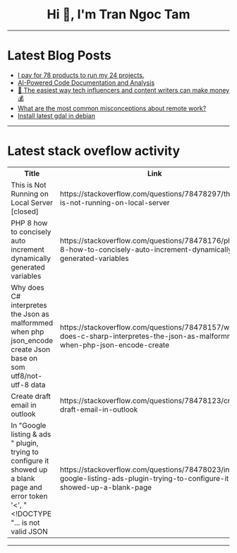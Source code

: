 <h1 align="center">Hi 👋, I'm Tran Ngoc Tam</h1>

---

# Latest Blog Posts 
<!-- BLOG-POST-LIST:START -->
- [I pay for 78 products to run my 24 projects.](https://dev.to/johnrushx/i-pay-for-78-products-to-run-my-24-projects-2cok)
- [AI-Powered Code Documentation and Analysis](https://dev.to/the_greatbonnie/ai-powered-code-documentation-and-analysis-1oo8)
- [🚀 The easiest way tech influencers and content writers can make money 💰](https://dev.to/github20k/the-easiest-way-tech-influencers-and-content-writers-can-make-money-4n90)
- [What are the most common misconceptions about remote work?](https://dev.to/jetthoughts/what-are-the-most-common-misconceptions-about-remote-work-4l15)
- [Install latest gdal in debian](https://dev.to/krschap/install-latest-gdal-in-debian-69g)
<!-- BLOG-POST-LIST:END -->

---

# Latest stack oveflow activity
<table>
  <tr><th>Title</th><th>Link</th></tr>
  <!-- STACKOVERFLOW:START --><tr><td>This is Not Running on Local Server [closed]</td><td>https://stackoverflow.com/questions/78478297/this-is-not-running-on-local-server</td></tr><tr><td>PHP 8 how to concisely auto increment dynamically generated variables</td><td>https://stackoverflow.com/questions/78478176/php-8-how-to-concisely-auto-increment-dynamically-generated-variables</td></tr><tr><td>Why does C# interpretes the Json as malformmed when php json_encode create Json base on som utf8/not-utf-8 data</td><td>https://stackoverflow.com/questions/78478157/why-does-c-sharp-interpretes-the-json-as-malformmed-when-php-json-encode-create</td></tr><tr><td>Create draft email in outlook</td><td>https://stackoverflow.com/questions/78478123/create-draft-email-in-outlook</td></tr><tr><td>In &quot;Google listing &amp; ads &quot; plugin, trying to configure it showed up a blank page and error token &#39;&lt;&#39;, &quot;&lt;!DOCTYPE &quot;... is not valid JSON</td><td>https://stackoverflow.com/questions/78478023/in-google-listing-ads-plugin-trying-to-configure-it-showed-up-a-blank-page</td></tr><!-- STACKOVERFLOW:END -->
</table>

---


